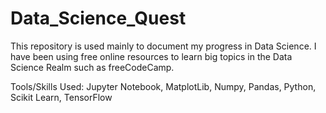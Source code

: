 # Data_Science_Quest
 
 This repository is used mainly to document my progress in Data Science. I have been using free online resources to learn big topics in the Data Science Realm such as freeCodeCamp.

 Tools/Skills Used: Jupyter Notebook, MatplotLib, Numpy, Pandas, Python, Scikit Learn, TensorFlow
